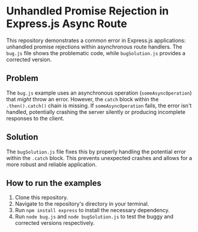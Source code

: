 # Unhandled Promise Rejection in Express.js Async Route

This repository demonstrates a common error in Express.js applications:  unhandled promise rejections within asynchronous route handlers.  The `bug.js` file shows the problematic code, while `bugSolution.js` provides a corrected version.

## Problem

The `bug.js` example uses an asynchronous operation (`someAsyncOperation`) that *might* throw an error. However, the `catch` block within the `.then().catch()` chain is missing.  If `someAsyncOperation` fails, the error isn't handled, potentially crashing the server silently or producing incomplete responses to the client.

## Solution

The `bugSolution.js` file fixes this by properly handling the potential error within the `.catch` block.  This prevents unexpected crashes and allows for a more robust and reliable application.

## How to run the examples

1. Clone this repository.
2. Navigate to the repository's directory in your terminal.
3. Run `npm install express` to install the necessary dependency.
4. Run `node bug.js` and `node bugSolution.js` to test the buggy and corrected versions respectively.